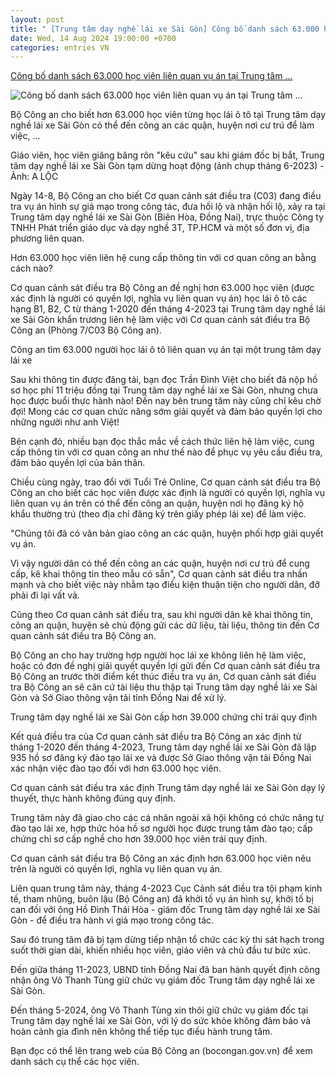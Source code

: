 ```yaml
---
layout: post
title: " [Trung tâm dạy nghề lái xe Sài Gòn] Công bố danh sách 63.000 học viên liên quan vụ án tại Trung tâm ..."
date: Wed, 14 Aug 2024 19:00:00 +0700
categories: entries VN
---
```

[Công bố danh sách 63.000 học viên liên quan vụ án tại Trung tâm ...](https://tuoitre.vn/cong-bo-danh-sach-63-000-hoc-vien-lien-quan-vu-an-tai-trung-tam-day-nghe-lai-xe-sai-gon-20240814161042663.htm)

![Công bố danh sách 63.000 học viên liên quan vụ án tại Trung tâm ...](https://cdn1.tuoitre.vn/thumb_w/1200/471584752817336320/2024/8/14/laixe-17236288126201544130225-3-0-254-480-crop-17236289299461306260592.jpg)

Bộ Công an cho biết hơn 63.000 học viên từng học lái ô tô tại Trung tâm dạy nghề lái xe Sài Gòn có thể đến công an các quận, huyện nơi cư trú để làm việc, ...

Giáo viên, học viên giăng băng rôn "kêu cứu" sau khi giám đốc bị bắt, Trung tâm dạy nghề lái xe Sài Gòn tạm dừng hoạt động (ảnh chụp tháng 6-2023) - Ảnh: A LỘC

Ngày 14-8, Bộ Công an cho biết Cơ quan cảnh sát điều tra (C03) đang điều tra vụ án hình sự giả mạo trong công tác, đưa hối lộ và nhận hối lộ, xảy ra tại Trung tâm dạy nghề lái xe Sài Gòn (Biên Hòa, Đồng Nai), trực thuộc Công ty TNHH Phát triển giáo dục và dạy nghề 3T, TP.HCM và một số đơn vị, địa phương liên quan.

Hơn 63.000 học viên liên hệ cung cấp thông tin với cơ quan công an bằng cách nào?

Cơ quan cảnh sát điều tra Bộ Công an đề nghị hơn 63.000 học viên (được xác định là người có quyền lợi, nghĩa vụ liên quan vụ án) học lái ô tô các hạng B1, B2, C từ tháng 1-2020 đến tháng 4-2023 tại Trung tâm dạy nghề lái xe Sài Gòn khẩn trương liên hệ làm việc với Cơ quan cảnh sát điều tra Bộ Công an (Phòng 7/C03 Bộ Công an).

Công an tìm 63.000 người học lái ô tô liên quan vụ án tại một trung tâm dạy lái xe

Sau khi thông tin được đăng tải, bạn đọc Trần Đình Việt cho biết đã nộp hồ sơ học phí 11 triệu đồng tại Trung tâm dạy nghề lái xe Sài Gòn, nhưng chưa học được buổi thực hành nào! Đến nay bên trung tâm này cũng chỉ kêu chờ đợi! Mong các cơ quan chức năng sớm giải quyết và đảm bảo quyền lợi cho những người như anh Việt!

Bên cạnh đó, nhiều bạn đọc thắc mắc về cách thức liên hệ làm việc, cung cấp thông tin với cơ quan công an như thế nào để phục vụ yêu cầu điều tra, đảm bảo quyền lợi của bản thân.

Chiều cùng ngày, trao đổi với Tuổi Trẻ Online, Cơ quan cảnh sát điều tra Bộ Công an cho biết các học viên được xác định là người có quyền lợi, nghĩa vụ liên quan vụ án trên có thể đến công an quận, huyện nơi họ đăng ký hộ khẩu thường trú (theo địa chỉ đăng ký trên giấy phép lái xe) để làm việc.

"Chúng tôi đã có văn bản giao công an các quận, huyện phối hợp giải quyết vụ án.

Vì vậy người dân có thể đến công an các quận, huyện nơi cư trú để cung cấp, kê khai thông tin theo mẫu có sẵn", Cơ quan cảnh sát điều tra nhấn mạnh và cho biết việc này nhằm tạo điều kiện thuận tiện cho người dân, đỡ phải đi lại vất vả.

Cũng theo Cơ quan cảnh sát điều tra, sau khi người dân kê khai thông tin, công an quận, huyện sẽ chủ động gửi các dữ liệu, tài liệu, thông tin đến Cơ quan cảnh sát điều tra Bộ Công an.

Bộ Công an cho hay trường hợp người học lái xe không liên hệ làm việc, hoặc có đơn đề nghị giải quyết quyền lợi gửi đến Cơ quan cảnh sát điều tra Bộ Công an trước thời điểm kết thúc điều tra vụ án, Cơ quan cảnh sát điều tra Bộ Công an sẽ căn cứ tài liệu thu thập tại Trung tâm dạy nghề lái xe Sài Gòn và Sở Giao thông vận tải tỉnh Đồng Nai để xử lý.

Trung tâm dạy nghề lái xe Sài Gòn cấp hơn 39.000 chứng chỉ trái quy định

Kết quả điều tra của Cơ quan cảnh sát điều tra Bộ Công an xác định từ tháng 1-2020 đến tháng 4-2023, Trung tâm dạy nghề lái xe Sài Gòn đã lập 935 hồ sơ đăng ký đào tạo lái xe và được Sở Giao thông vận tải Đồng Nai xác nhận việc đào tạo đối với hơn 63.000 học viên.

Cơ quan cảnh sát điều tra xác định Trung tâm dạy nghề lái xe Sài Gòn dạy lý thuyết, thực hành không đúng quy định.

Trung tâm này đã giao cho các cá nhân ngoài xã hội không có chức năng tự đào tạo lái xe, hợp thức hóa hồ sơ người học được trung tâm đào tạo; cấp chứng chỉ sơ cấp nghề cho hơn 39.000 học viên trái quy định.

Cơ quan cảnh sát điều tra Bộ Công an xác định hơn 63.000 học viên nêu trên là người có quyền lợi, nghĩa vụ liên quan vụ án.

Liên quan trung tâm này, tháng 4-2023 Cục Cảnh sát điều tra tội phạm kinh tế, tham nhũng, buôn lậu (Bộ Công an) đã khởi tố vụ án hình sự, khởi tố bị can đối với ông Hồ Đình Thái Hòa - giám đốc Trung tâm dạy nghề lái xe Sài Gòn - để điều tra hành vi giả mạo trong công tác.

Sau đó trung tâm đã bị tạm dừng tiếp nhận tổ chức các kỳ thi sát hạch trong suốt thời gian dài, khiến nhiều học viên, giáo viên và chủ đầu tư bức xúc.

Đến giữa tháng 11-2023, UBND tỉnh Đồng Nai đã ban hành quyết định công nhận ông Võ Thanh Tùng giữ chức vụ giám đốc Trung tâm dạy nghề lái xe Sài Gòn.

Đến tháng 5-2024, ông Võ Thanh Tùng xin thôi giữ chức vụ giám đốc tại Trung tâm dạy nghề lái xe Sài Gòn, với lý do sức khỏe không đảm bảo và hoàn cảnh gia đình nên không thể tiếp tục điều hành trung tâm.

Bạn đọc có thể lên trang web của Bộ Công an (bocongan.gov.vn) để xem danh sách cụ thể các học viên.

